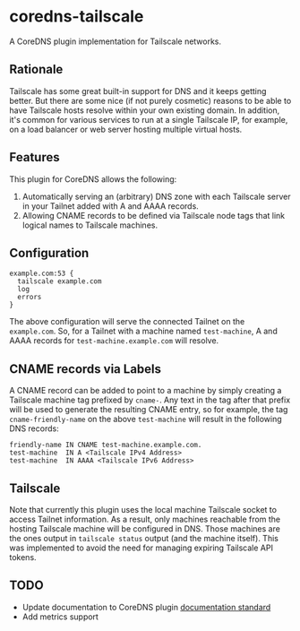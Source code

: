 coredns-tailscale
=================

A CoreDNS plugin implementation for Tailscale networks.

Rationale
---------

Tailscale has some great built-in support for DNS and it keeps getting better. But there are some nice (if not purely cosmetic) reasons to be able to have Tailscale hosts resolve within your own existing domain. In addition, it's common for various services to run at a single Tailscale IP, for example, on a load balancer or web server hosting multiple virtual hosts.

Features
--------
This plugin for CoreDNS allows the following:

1. Automatically serving an (arbitrary) DNS zone with each Tailscale server in your Tailnet added with A and AAAA records.
1. Allowing CNAME records to be defined via Tailscale node tags that link logical names to Tailscale machines.


Configuration
-------------

```
example.com:53 {
  tailscale example.com
  log 
  errors
}
```
The above configuration will serve the connected Tailnet on the `example.com`. So, for a Tailnet with a machine named `test-machine`, A and AAAA records for `test-machine.example.com` will resolve.

CNAME records via Labels
------------------------

A CNAME record can be added to point to a machine by simply creating a Tailscale machine tag prefixed by `cname-`. Any text in the tag after that prefix will be used to generate the resulting CNAME entry, so for example, the tag `cname-friendly-name` on the above `test-machine` will result in the following DNS records:

```
friendly-name IN CNAME test-machine.example.com.
test-machine  IN A <Tailscale IPv4 Address>
test-machine  IN AAAA <Tailscale IPv6 Address>
```

Tailscale
---------
Note that currently this plugin uses the local machine Tailscale socket to access Tailnet information. As a result, only machines reachable from the hosting Tailscale machine will be configured in DNS. Those machines are the ones output in `tailscale status` output (and the machine itself). This was implemented to avoid the need for managing expiring Tailscale API tokens.


TODO
----
   * Update documentation to CoreDNS plugin [documentation standard](https://github.com/coredns/coredns/blob/master/plugin.md#documentation)
   * Add metrics support

